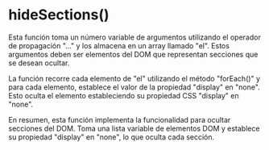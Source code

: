 # hideSections()

Esta función toma un número variable de argumentos utilizando el operador de propagación "..." y los almacena en un array llamado "el". Estos argumentos deben ser elementos del DOM que representan secciones que se desean ocultar.

La función recorre cada elemento de "el" utilizando el método "forEach()" y para cada elemento, establece el valor de la propiedad "display" en "none". Esto oculta el elemento estableciendo su propiedad CSS "display" en "none".

En resumen, esta función implementa la funcionalidad para ocultar secciones del DOM. Toma una lista variable de elementos DOM y establece su propiedad "display" en "none", lo que oculta cada sección.